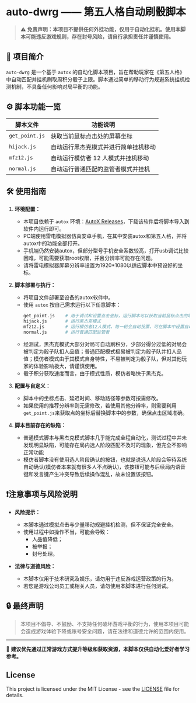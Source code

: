 # auto-dwrg —— 第五人格自动刷骰脚本

> ⚠️ **免责声明：本项目不提供任何外挂功能，仅用于自动化挂机。使用本脚本可能违反游戏规则，存在封号风险，请自行承担责任并谨慎使用。**

## 📌 项目简介

`auto-dwrg` 是一个基于 `autox` 的自动化脚本项目，旨在帮助玩家在《第五人格》中自动匹配并挂机刷取周积分骰子上限。脚本通过简单的移动行为规避系统挂机检测机制，不具备任何影响对局平衡的功能。

## ⚙️ 脚本功能一览

| 脚本文件     | 功能说明                             |
|--------------|--------------------------------------|
| `get_point.js` | 获取当前鼠标点击处的屏幕坐标          |
| `hijack.js`   | 自动运行黑杰克模式并进行简单挂机移动  |
| `mfz12.js`    | 自动运行模仿者 12 人模式并挂机移动     |
| `normal.js`   | 自动运行普通匹配的监管者模式并挂机     |

## 🛠️ 使用指南

1. **环境配置：**
   - 本项目依赖于 `autox` 环境：[AutoX Releases](https://github.com/aiselp/AutoX/releases)，下载该软件后将脚本导入到软件内运行即可。
   - PC端使用雷电模拟器仿真安卓手机，在其中安装autox和第五人格，并将autox中的功能全部打开。
   - 手机端仍然安装autox，但部分型号手机安全系数较高，打开usb调试比较困难，可能需要获取root权限，并且分辨率可能存在问题。
   - 请将雷电模拟器屏幕分辨率设置为1920*1080以适应脚本中预设好的坐标。

2. **脚本部署与执行：**
   - 将项目文件部署至设备的autox软件中。
   - 使用 `autox` 按自己需求运行以下任意脚本：
     ```bash
     get_point.js    # 用于调试和设置点击坐标，运行脚本可以获取当前鼠标点击的地方的坐标
     hijack.js       # 运行黑杰克模式
     mfz12.js        # 运行模仿者12人模式，每一轮会自动投票，可在脚本中设置自动弃票
     normal.js       # 运行普通匹配监管者
     ```
    - 经测试，黑杰克模式大部分对局可自动刷积分，少部分得分过低的对局会被判定为骰子队扣人品值；普通匹配模式极易被判定为骰子队并扣人品值；模仿者模式由于其模式自身特性，不易被判定为骰子队，但对其他玩家的体验影响极大，请谨慎使用。
    - 骰子积分获取速度而言，由于模式性质，模仿者略快于黑杰克。

3. **配置与自定义：**
   - 脚本中的坐标点击、延迟时间、移动路径等参数可按需修改。
   - 如果使用的推荐分辨率则无需修改，若使用其他分辨率，则需要利用`get_point.js`来获取点的坐标后替换脚本中的参数，确保点击区域准确。
  
4. **脚本目前存在的缺陷：**
   - 普通模式脚本与黑杰克模式脚本几乎能完成全程自动化，测试过程中并未发现明显缺陷，可能存在局内选人阶段匹配不及时的现象，但完全不影响正常功能
   - 模仿者脚本没有使用选人阶段确认的按钮，也就是说选人阶段会等待系统自动确认(模仿者本来就有很多人不点确认)，该按钮可能与后续局内语音键和发言键产生冲突导致后续操作混乱，故未设置该按钮。

## ❗注意事项与风险说明

- **风险提示：**
  - 本脚本通过模拟点击与少量移动规避挂机检测，但不保证完全安全。
  - 使用过程中如操作不当，可能会导致：
    - 人品值降低；
    - 被举报；
    - 封号处理。

- **法律与道德风险：**
  - 本脚本仅用于技术研究及娱乐，请勿用于违反游戏运营政策的行为。
  - 若您是游戏公司员工或相关人员，请勿使用本脚本进行任何测试。

<!-- ## 📂 项目结构示意

<pre><code>``` auto-dwrg/ ├── get_point.js # 获取坐标调试工具 ├── hijack.js # 黑杰克挂机模式 ├── mfz12.js # 模仿者12人挂机模式 ├── normal.js # 普通匹配监管者挂机 └── README.md # 项目说明文件 ``` </code></pre> -->


## 🔒 最终声明

> 本项目不倡导、不鼓励、不支持任何破坏游戏平衡的行为，使用本项目可能会造成游戏体验下降或账号安全问题，请在法律和道德允许的范围内使用。

---

🧠 **建议优先通过正常游戏方式提升等级和获取资源，本脚本仅供自动化爱好者学习参考。**

## License

This project is licensed under the MIT License - see the [LICENSE](./LICENSE) file for details.

